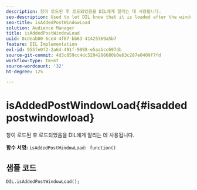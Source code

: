 ```yaml
---
description: 창이 로드된 후 로드되었음을 DIL에게 알리는 데 사용됩니다.
seo-description: Used to let DIL know that it is loaded after the window loads.
seo-title: isAddedPostWindowLoad
solution: Audience Manager
title: isAddedPostWindowLoad
uuid: 8cdeab00-6ce4-4f07-bb63-41425369a5b7
feature: DIL Implementation
exl-id: 955fe0f2-2a64-491f-9098-e5aabcc697db
source-git-commit: 4d3c859cc4dc5294286680b0e63c287e0409f7fd
workflow-type: tm+mt
source-wordcount: '32'
ht-degree: 12%

---
```


# isAddedPostWindowLoad{#isaddedpostwindowload}

창이 로드된 후 로드되었음을 DIL에게 알리는 데 사용됩니다.

**함수 서명:** `isAddedPostWindowLoad: function()`

<!--
r_dil_added_post_window_load.xml
-->

## 샘플 코드

```
DIL.isAddedPostWindowLoad();
```
